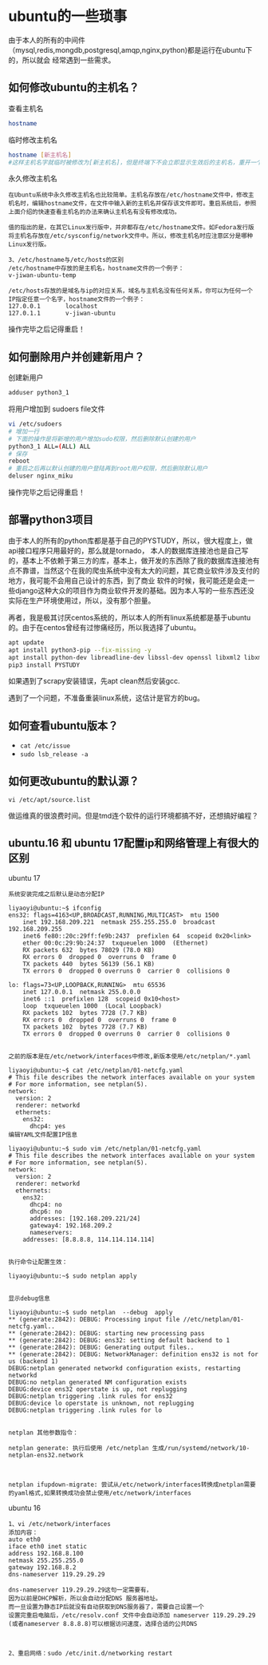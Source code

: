 # ubuntu的一些琐事
由于本人的所有的中间件（mysql,redis,mongdb,postgresql,amqp,nginx,python)都是运行在ubuntu下的，所以就会
经常遇到一些需求。

## 如何修改ubuntu的主机名？
查看主机名
```bash
hostname
```
临时修改主机名
```bash
hostname [新主机名]
#这样主机名字就临时被修改为[新主机名]，但是终端下不会立即显示生效后的主机名，重开一个终端窗口(通过ssh连接的终端需要重新连接才可以);
```
永久修改主机名

	在Ubuntu系统中永久修改主机名也比较简单。主机名存放在/etc/hostname文件中，修改主机名时，编辑hostname文件，在文件中输入新的主机名并保存该文件即可。重启系统后，参照上面介绍的快速查看主机名的办法来确认主机名有没有修改成功。

	值的指出的是，在其它Linux发行版中，并非都存在/etc/hostname文件。如Fedora发行版将主机名存放在/etc/sysconfig/network文件中。所以，修改主机名时应注意区分是哪种Linux发行版。

	3、/etc/hostname与/etc/hosts的区别
	/etc/hostname中存放的是主机名，hostname文件的一个例子：
	v-jiwan-ubuntu-temp

	/etc/hosts存放的是域名与ip的对应关系，域名与主机名没有任何关系，你可以为任何一个IP指定任意一个名字，hostname文件的一个例子：
	127.0.0.1       localhost
	127.0.1.1       v-jiwan-ubuntu

操作完毕之后记得重启！

## 如何删除用户并创建新用户？
创建新用户
```bash
adduser python3_1
```
将用户增加到 sudoers file文件
```bash
vi /etc/sudoers
# 增加一行
# 下面的操作是将新增的用户增加sudo权限，然后删除默认创建的用户
python3_1 ALL=(ALL) ALL
# 保存
reboot
# 重启之后再以默认创建的用户登陆再到root用户权限，然后删除默认用户
deluser nginx_miku
```
操作完毕之后记得重启！

## 部署python3项目
由于本人的所有的python库都是基于自己的PYSTUDY，所以，很大程度上，做api接口程序只用最好的，那么就是tornado，
本人的数据库连接池也是自己写的，基本上不依赖于第三方的库，基本上，做开发的东西除了我的数据库连接池有点不靠谱，当然这个在我的爬虫系统中没有太大的问题，其它商业软件涉及支付的地方，我可能不会用自己设计的东西，到了商业
软件的时候，我可能还是会走一些django这种大众的项目作为商业软件开发的基础。因为本人写的一些东西还没实际在生产环境使用过，所以，没有那个胆量。

再者，我是极其讨厌centos系统的，所以本人的所有linux系统都是基于ubuntu的。由于在centos曾经有过惨痛经历，所以我选择了ubuntu。
```bash
apt update
apt install python3-pip --fix-missing -y
apt install python-dev libreadline-dev libssl-dev openssl libxml2 libxml2-dev -y
pip3 install PYSTUDY
```
如果遇到了scrapy安装错误，先apt clean然后安装gcc.

遇到了一个问题，不准备重装linux系统，这估计是官方的bug。

## 如何查看ubuntu版本？
* `cat /etc/issue`
* `sudo lsb_release -a`

## 如何更改ubuntu的默认源？
```
vi /etc/apt/source.list
```

做运维真的很浪费时间。但是tmd连个软件的运行环境都搞不好，还想搞好编程？

## ubuntu.16 和 ubuntu 17配置ip和网络管理上有很大的区别
ubuntu 17

	系统安装完成之后默认是动态分配IP

	liyaoyi@ubuntu:~$ ifconfig
	ens32: flags=4163<UP,BROADCAST,RUNNING,MULTICAST>  mtu 1500
		inet 192.168.209.221  netmask 255.255.255.0  broadcast 192.168.209.255
		inet6 fe80::20c:29ff:fe9b:2437  prefixlen 64  scopeid 0x20<link>
		ether 00:0c:29:9b:24:37  txqueuelen 1000  (Ethernet)
		RX packets 632  bytes 78029 (78.0 KB)
		RX errors 0  dropped 0  overruns 0  frame 0
		TX packets 440  bytes 56139 (56.1 KB)
		TX errors 0  dropped 0 overruns 0  carrier 0  collisions 0

	lo: flags=73<UP,LOOPBACK,RUNNING>  mtu 65536
		inet 127.0.0.1  netmask 255.0.0.0
		inet6 ::1  prefixlen 128  scopeid 0x10<host>
		loop  txqueuelen 1000  (Local Loopback)
		RX packets 102  bytes 7728 (7.7 KB)
		RX errors 0  dropped 0  overruns 0  frame 0
		TX packets 102  bytes 7728 (7.7 KB)
		TX errors 0  dropped 0 overruns 0  carrier 0  collisions 0


	之前的版本是在/etc/network/interfaces中修改,新版本使用/etc/netplan/*.yaml

	liyaoyi@ubuntu:~$ cat /etc/netplan/01-netcfg.yaml
	# This file describes the network interfaces available on your system
	# For more information, see netplan(5).
	network:
	  version: 2
	  renderer: networkd
	  ethernets:
	    ens32:
	      dhcp4: yes
	编辑YAML文件配置IP信息

	liyaoyi@ubuntu:~$ sudo vim /etc/netplan/01-netcfg.yaml
	# This file describes the network interfaces available on your system
	# For more information, see netplan(5).
	network:
	  version: 2
	  renderer: networkd
	  ethernets:
	    ens32:
	      dhcp4: no
	      dhcp6: no
	      addresses: [192.168.209.221/24]
	      gateway4: 192.168.209.2
	      nameservers:
		addresses: [8.8.8.8, 114.114.114.114]


	执行命令让配置生效：

	liyaoyi@ubuntu:~$ sudo netplan apply


	显示debug信息

	liyaoyi@ubuntu:~$ sudo netplan  --debug  apply
	** (generate:2842): DEBUG: Processing input file //etc/netplan/01-netcfg.yaml..
	** (generate:2842): DEBUG: starting new processing pass
	** (generate:2842): DEBUG: ens32: setting default backend to 1
	** (generate:2842): DEBUG: Generating output files..
	** (generate:2842): DEBUG: NetworkManager: definition ens32 is not for us (backend 1)
	DEBUG:netplan generated networkd configuration exists, restarting networkd
	DEBUG:no netplan generated NM configuration exists
	DEBUG:device ens32 operstate is up, not replugging
	DEBUG:netplan triggering .link rules for ens32
	DEBUG:device lo operstate is unknown, not replugging
	DEBUG:netplan triggering .link rules for lo


	netplan 其他参数指令：

	netplan generate: 执行后使用 /etc/netplan 生成/run/systemd/network/10-netplan-ens32.network



	netplan ifupdown-migrate: 尝试从/etc/network/interfaces转换成netplan需要的yaml格式,如果转换成功会禁止使用/etc/network/interfaces

ubuntu 16

	1、vi /etc/network/interfaces
	添加内容：
	auto eth0
	iface eth0 inet static
	address 192.168.8.100    
	netmask 255.255.255.0
	gateway 192.168.8.2
	dns-nameserver 119.29.29.29

	dns-nameserver 119.29.29.29这句一定需要有，
	因为以前是DHCP解析，所以会自动分配DNS 服务器地址。
	而一旦设置为静态IP后就没有自动获取到DNS服务器了，需要自己设置一个
	设置完重启电脑后，/etc/resolv.conf 文件中会自动添加 nameserver 119.29.29.29
	(或者nameserver 8.8.8.8)可以根据访问速度，选择合适的公共DNS 



	2、重启网络：sudo /etc/init.d/networking restart
